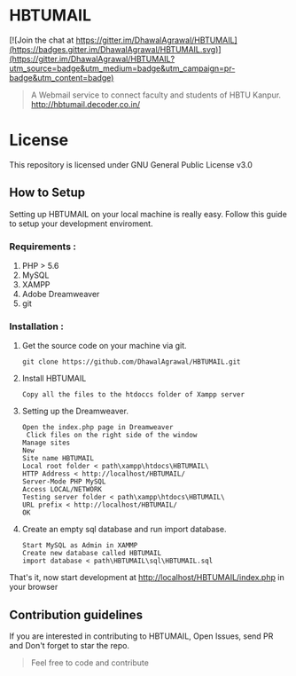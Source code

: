 # HBTUMAIL

[![Join the chat at https://gitter.im/DhawalAgrawal/HBTUMAIL](https://badges.gitter.im/DhawalAgrawal/HBTUMAIL.svg)](https://gitter.im/DhawalAgrawal/HBTUMAIL?utm_source=badge&utm_medium=badge&utm_campaign=pr-badge&utm_content=badge)

> A Webmail service to connect faculty and students of HBTU Kanpur. http://hbtumail.decoder.co.in/

# License
This repository is licensed under GNU General Public License v3.0

## How to Setup

Setting up HBTUMAIL on your local machine is really easy.
Follow this guide to setup your development enviroment.

### Requirements :

1. PHP > 5.6
2. MySQL
3. XAMPP
4. Adobe Dreamweaver
5. git


### Installation :

1. Get the source code on your machine via git.

	```shell
    git clone https://github.com/DhawalAgrawal/HBTUMAIL.git
    ```

2. Install HBTUMAIL

	```
	Copy all the files to the htdoccs folder of Xampp server
	```

3. Setting up the Dreamweaver.

	```
	Open the index.php page in Dreamweaver
	 Click files on the right side of the window
   Manage sites
   New
   Site name HBTUMAIL
   Local root folder < path\xampp\htdocs\HBTUMAIL\
   HTTP Address < http://localhost/HBTUMAIL/
   Server-Mode PHP MySQL
   Access LOCAL/NETWORK
   Testing server folder < path\xampp\htdocs\HBTUMAIL\
   URL prefix < http://localhost/HBTUMAIL/
   OK
	```


4. Create an empty sql database and run import database.

	```
	Start MySQL as Admin in XAMMP
	Create new database called HBTUMAIL
	import database < path\HBTUMAIL\sql\HBTUMAIL.sql
	```

That's it, now start development at [http://localhost/HBTUMAIL/index.php](http://localhost/HBTUMAIL/index.php) in your browser

## Contribution guidelines

If you are interested in contributing to HBTUMAIL, Open Issues, send PR and Don't forget to star the repo.
> Feel free to code and contribute
